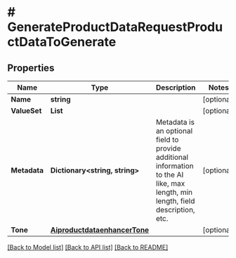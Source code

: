 # # GenerateProductDataRequestProductDataToGenerate


## Properties 


Name | Type | Description | Notes
------------ | ------------- | ------------- | -------------
**Name**| **string** |   | [optional]
**ValueSet**| **List<string>** |   | [optional]
**Metadata**| **Dictionary<string, string>** | Metadata is an optional field to provide additional information to the AI like, max length, min length, field description, etc.  | [optional]
**Tone**| [**AiproductdataenhancerTone**](AiproductdataenhancerTone.md) |   | [optional]


[[Back to Model list]](../../README.md#models) [[Back to API list]](../../README.md#endpoints) [[Back to README]](../../README.md)

